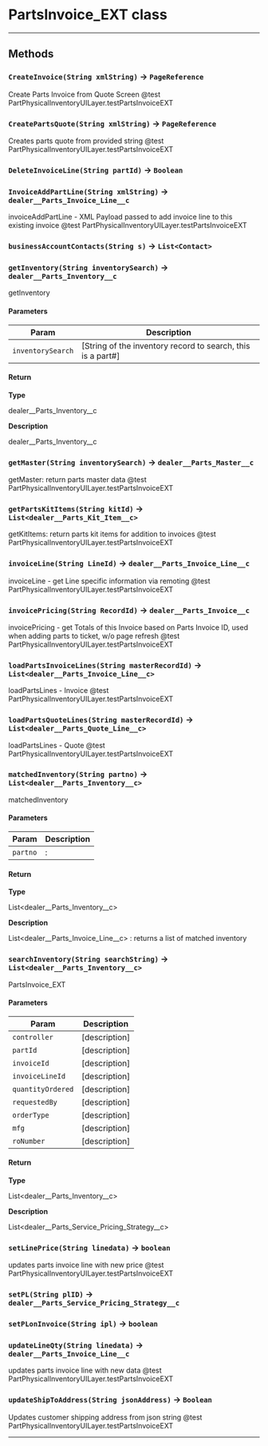# PartsInvoice_EXT class
---
## Methods
### `CreateInvoice(String xmlString)` → `PageReference`

 Create Parts Invoice from Quote Screen @test PartPhysicalInventoryUILayer.testPartsInvoiceEXT

### `CreatePartsQuote(String xmlString)` → `PageReference`

 Creates parts quote from provided string @test PartPhysicalInventoryUILayer.testPartsInvoiceEXT

### `DeleteInvoiceLine(String partId)` → `Boolean`
### `InvoiceAddPartLine(String xmlString)` → `dealer__Parts_Invoice_Line__c`

 invoiceAddPartLine - XML Payload passed to add invoice line to this existing invoice @test PartPhysicalInventoryUILayer.testPartsInvoiceEXT

### `businessAccountContacts(String s)` → `List<Contact>`
### `getInventory(String inventorySearch)` → `dealer__Parts_Inventory__c`

 getInventory

#### Parameters

| Param | Description |
| ----- | ----------- |
|`inventorySearch` |  [String of the inventory record to search, this is a part#] |

#### Return

**Type**

dealer__Parts_Inventory__c

**Description**

dealer__Parts_Inventory__c

### `getMaster(String inventorySearch)` → `dealer__Parts_Master__c`

 getMaster: return parts master data @test PartPhysicalInventoryUILayer.testPartsInvoiceEXT

### `getPartsKitItems(String kitId)` → `List<dealer__Parts_Kit_Item__c>`

 getKitItems: return parts kit items for addition to invoices @test PartPhysicalInventoryUILayer.testPartsInvoiceEXT

### `invoiceLine(String LineId)` → `dealer__Parts_Invoice_Line__c`

 invoiceLine - get Line specific information via remoting @test PartPhysicalInventoryUILayer.testPartsInvoiceEXT

### `invoicePricing(String RecordId)` → `dealer__Parts_Invoice__c`

 invoicePricing - get Totals of this Invoice based on Parts Invoice ID, used when adding parts to ticket, w/o page refresh @test PartPhysicalInventoryUILayer.testPartsInvoiceEXT

### `loadPartsInvoiceLines(String masterRecordId)` → `List<dealer__Parts_Invoice_Line__c>`

 loadPartsLines - Invoice @test PartPhysicalInventoryUILayer.testPartsInvoiceEXT

### `loadPartsQuoteLines(String masterRecordId)` → `List<dealer__Parts_Quote_Line__c>`

 loadPartsLines - Quote @test PartPhysicalInventoryUILayer.testPartsInvoiceEXT

### `matchedInventory(String partno)` → `List<dealer__Parts_Inventory__c>`

 matchedInventory

#### Parameters

| Param | Description |
| ----- | ----------- |
|`partno` |  : |

#### Return

**Type**

List&lt;dealer__Parts_Inventory__c&gt;

**Description**

List&lt;dealer__Parts_Invoice_Line__c&gt; : returns a list of matched inventory

### `searchInventory(String searchString)` → `List<dealer__Parts_Inventory__c>`

 PartsInvoice_EXT

#### Parameters

| Param | Description |
| ----- | ----------- |
|`controller` |  [description] |
|`partId` |           [description] |
|`invoiceId` |        [description] |
|`invoiceLineId` |    [description] |
|`quantityOrdered` |  [description] |
|`requestedBy` |      [description] |
|`orderType` |        [description] |
|`mfg` |              [description] |
|`roNumber` |  [description] |

#### Return

**Type**

List&lt;dealer__Parts_Inventory__c&gt;

**Description**

List&lt;dealer__Parts_Service_Pricing_Strategy__c&gt;

### `setLinePrice(String linedata)` → `boolean`

 updates parts invoice line with new price @test PartPhysicalInventoryUILayer.testPartsInvoiceEXT

### `setPL(String plID)` → `dealer__Parts_Service_Pricing_Strategy__c`
### `setPLonInvoice(String ipl)` → `boolean`
### `updateLineQty(String linedata)` → `dealer__Parts_Invoice_Line__c`

 updates parts invoice line with new data @test PartPhysicalInventoryUILayer.testPartsInvoiceEXT

### `updateShipToAddress(String jsonAddress)` → `Boolean`

 Updates customer shipping address from json string @test PartPhysicalInventoryUILayer.testPartsInvoiceEXT

---
